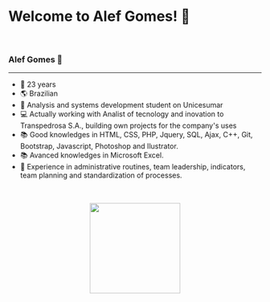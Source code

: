 <h1> Welcome to Alef Gomes! 🎉</h1>
<br>
<h3> Alef Gomes 📌 </h3>
<hr>

+ 🎈 23 years
+ 🌎 Brazilian <br>
+ 🏫 Analysis and systems development student on Unicesumar <br>
+ 💻 Actually working with Analist of tecnology and inovation to Transpedrosa S.A., building own projects for the company's uses <br>
+ 📚 Good knowledges in HTML, CSS, PHP, Jquery, SQL, Ajax, C++, Git, Bootstrap, Javascript, Photoshop and Ilustrator.
+ 📚 Avanced knowledges in Microsoft Excel.
+ 👾 Experience in administrative routines, team leadership, indicators, team planning and standardization of processes.<br><br>

##

<div align="center">
  <img height="180em" src="https://github-readme-stats.vercel.app/api?username=aleffgomes&show_icons=true&theme=dracula&include_all_commits=true&count_private=true"/>
<!--   <img height="180em" width="200em" src="https://github-readme-stats.vercel.app/api/top-langs/?username=aleffgomes&hide=JavaScript,HTML,CSS,PHP"/> -->
</div>
  
